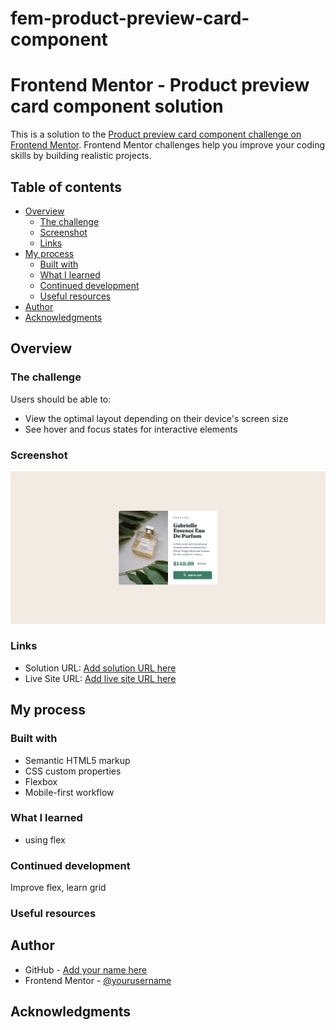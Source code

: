 # fem-product-preview-card-component

<!-- vh for flex -->

# Frontend Mentor - Product preview card component solution

This is a solution to the [Product preview card component challenge on Frontend Mentor](https://www.frontendmentor.io/challenges/product-preview-card-component-GO7UmttRfa). Frontend Mentor challenges help you improve your coding skills by building realistic projects.

## Table of contents

- [Overview](#overview)
  - [The challenge](#the-challenge)
  - [Screenshot](#screenshot)
  - [Links](#links)
- [My process](#my-process)
  - [Built with](#built-with)
  - [What I learned](#what-i-learned)
  - [Continued development](#continued-development)
  - [Useful resources](#useful-resources)
- [Author](#author)
- [Acknowledgments](#acknowledgments)

## Overview

### The challenge

Users should be able to:

- View the optimal layout depending on their device's screen size
- See hover and focus states for interactive elements

### Screenshot

![](./screenshot.png)

### Links

- Solution URL: [Add solution URL here](https://www.frontendmentor.io/solutions/productpreviewcardcomponent-aA88W1fOzt)
- Live Site URL: [Add live site URL here](https://endearing-dango-ed7eea.netlify.app/)

## My process

### Built with

- Semantic HTML5 markup
- CSS custom properties
- Flexbox
- Mobile-first workflow

### What I learned

- using flex

### Continued development

Improve flex, learn grid

### Useful resources

## Author

- GitHub - [Add your name here](https://github.com/erminski)
- Frontend Mentor - [@yourusername](https://www.frontendmentor.io/profile/erminski)

## Acknowledgments
